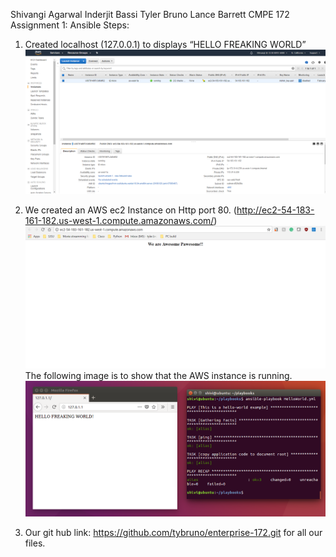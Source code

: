 
Shivangi Agarwal
Inderjit Bassi
Tyler Bruno
Lance Barrett
CMPE 172
Assignment 1: Ansible
Steps:
1.	Created localhost (127.0.0.1) to displays “HELLO FREAKING WORLD”
![Alt text](instance.PNG)

2.	We created an AWS ec2 Instance on Http port 80. (http://ec2-54-183-161-182.us-west-1.compute.amazonaws.com/)
![Alt text](helloworld.png)
The following image is to show that the AWS instance is running.
![Alt text](local.PNG)
3.	Our git hub link: https://github.com/tybruno/enterprise-172.git for all our files.

